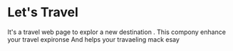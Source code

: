 # Let's Travel
It's a travel web page to explor a new destination .
This compony enhance your travel expironse And helps your travaeling mack esay 
